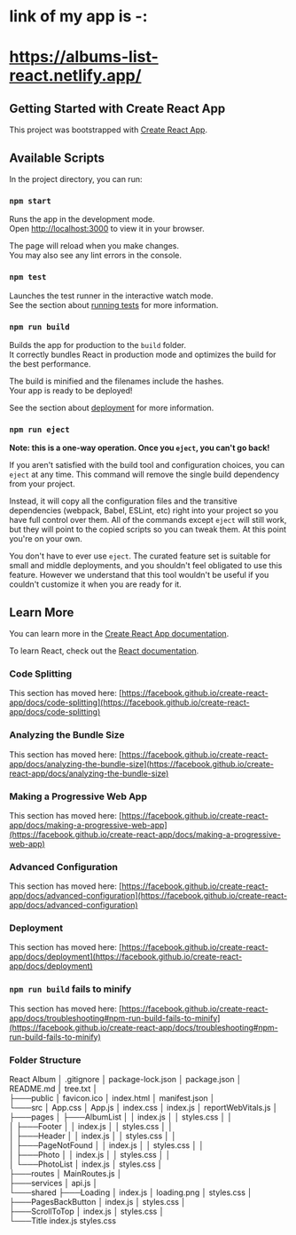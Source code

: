 # link of my app is -:

# https://albums-list-react.netlify.app/

## Getting Started with Create React App

This project was bootstrapped with [Create React App](https://github.com/facebook/create-react-app).

## Available Scripts

In the project directory, you can run:

### `npm start`

Runs the app in the development mode.\
Open [http://localhost:3000](http://localhost:3000) to view it in your browser.

The page will reload when you make changes.\
You may also see any lint errors in the console.

### `npm test`

Launches the test runner in the interactive watch mode.\
See the section about [running tests](https://facebook.github.io/create-react-app/docs/running-tests) for more information.

### `npm run build`

Builds the app for production to the `build` folder.\
It correctly bundles React in production mode and optimizes the build for the best performance.

The build is minified and the filenames include the hashes.\
Your app is ready to be deployed!

See the section about [deployment](https://facebook.github.io/create-react-app/docs/deployment) for more information.

### `npm run eject`

**Note: this is a one-way operation. Once you `eject`, you can't go back!**

If you aren't satisfied with the build tool and configuration choices, you can `eject` at any time. This command will remove the single build dependency from your project.

Instead, it will copy all the configuration files and the transitive dependencies (webpack, Babel, ESLint, etc) right into your project so you have full control over them. All of the commands except `eject` will still work, but they will point to the copied scripts so you can tweak them. At this point you're on your own.

You don't have to ever use `eject`. The curated feature set is suitable for small and middle deployments, and you shouldn't feel obligated to use this feature. However we understand that this tool wouldn't be useful if you couldn't customize it when you are ready for it.

## Learn More

You can learn more in the [Create React App documentation](https://facebook.github.io/create-react-app/docs/getting-started).

To learn React, check out the [React documentation](https://reactjs.org/).

### Code Splitting

This section has moved here: [https://facebook.github.io/create-react-app/docs/code-splitting](https://facebook.github.io/create-react-app/docs/code-splitting)

### Analyzing the Bundle Size

This section has moved here: [https://facebook.github.io/create-react-app/docs/analyzing-the-bundle-size](https://facebook.github.io/create-react-app/docs/analyzing-the-bundle-size)

### Making a Progressive Web App

This section has moved here: [https://facebook.github.io/create-react-app/docs/making-a-progressive-web-app](https://facebook.github.io/create-react-app/docs/making-a-progressive-web-app)

### Advanced Configuration

This section has moved here: [https://facebook.github.io/create-react-app/docs/advanced-configuration](https://facebook.github.io/create-react-app/docs/advanced-configuration)

### Deployment

This section has moved here: [https://facebook.github.io/create-react-app/docs/deployment](https://facebook.github.io/create-react-app/docs/deployment)

### `npm run build` fails to minify

This section has moved here: [https://facebook.github.io/create-react-app/docs/troubleshooting#npm-run-build-fails-to-minify](https://facebook.github.io/create-react-app/docs/troubleshooting#npm-run-build-fails-to-minify)

### Folder Structure
React Album
│   .gitignore
│   package-lock.json
│   package.json
│   README.md
│   tree.txt
│   
├───public
│       favicon.ico
│       index.html
│       manifest.json
│       
└───src
    │   App.css
    │   App.js
    │   index.css
    │   index.js
    │   reportWebVitals.js
    │   
    ├───pages
    │   ├───AlbumList
    │   │       index.js
    │   │       styles.css
    │   │       
    │   ├───Footer
    │   │       index.js
    │   │       styles.css
    │   │       
    │   ├───Header
    │   │       index.js
    │   │       styles.css
    │   │       
    │   ├───PageNotFound
    │   │       index.js
    │   │       styles.css
    │   │       
    │   ├───Photo
    │   │       index.js
    │   │       styles.css
    │   │       
    │   └───PhotoList
    │           index.js
    │           styles.css
    │           
    ├───routes
    │       MainRoutes.js
    │       
    ├───services
    │       api.js
    │       
    └───shared
        ├───Loading
        │       index.js
        │       loading.png
        │       styles.css
        │       
        ├───PagesBackButton
        │       index.js
        │       styles.css
        │       
        ├───ScrollToTop
        │       index.js
        │       styles.css
        │       
        └───Title
                index.js
                styles.css
